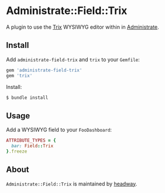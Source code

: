 # Administrate::Field::Trix

A plugin to use the [Trix] WYSIWYG editor within in [Administrate].

## Install

Add `administrate-field-trix` and `trix` to your `Gemfile`:

```ruby
gem 'administrate-field-trix'
gem 'trix'
```

Install:

```bash
$ bundle install
```

## Usage

Add a WYSIWYG field to your `FooDashboard`:

```ruby
ATTRIBUTE_TYPES = {
  bar: Field::Trix
}.freeze
```

## About

`Administrate::Field::Trix` is maintained by [headway].

[Trix]: http://trix-editor.org/
[Administrate]: https://github.com/thoughtbot/administrate
[headway]: https://headway.io
